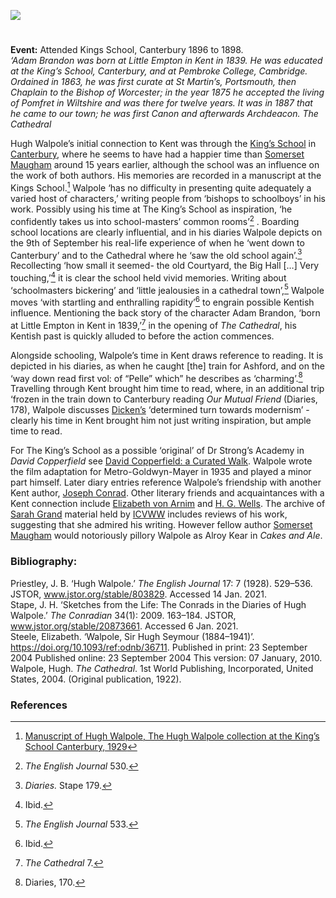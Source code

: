 <a href="https://dev.visual-essays.app"><img src="https://dev-visual-essays.netlify.app/images/ve-button.png"/></a> 
<param author="Alexa Barrett" banner="/images/banners/19c.jpg" layout="vtl" title="Sir Hugh Seymour Walpole (1884 - 1941)" ve-config=""/>

<param aliases="Kings School" eid="Q3360332" ve-entity=""/>
<param aliases="King’s School" eid="Q3360332" ve-entity=""/>
<param aliases="Canterbury" eid="Q29303" ve-entity=""/>
<param aliases="Ashford" eid="Q725261" ve-entity=""/>

#

**Event:** Attended Kings School, Canterbury 1896 to 1898.   
_‘Adam Brandon was born at Little Empton in Kent in 1839. He was educated at the King’s School, Canterbury, and at Pembroke College, Cambridge. Ordained in 1863, he was first curate at St Martin’s, Portsmouth, then Chaplain to the Bishop of Worcester; in the year 1875 he accepted the living of Pomfret in Wiltshire and was there for twelve years. It was in 1887 that he came to our town; he was first Canon and afterwards Archdeacon._
_The Cathedral_
<param ve-image-v2 manifest="https://iiif.juncture-digital.org/wc:Picture_of_Hugh_Walpole.jpg/manifest.json">
<param center="Q3360332" ve-map="" zoom="15"/>

Hugh Walpole’s initial connection to Kent was through the [King’s School]( https://www.kings-school.co.uk) in [Canterbury](/19c/19c-canterbury), where he seems to have had a happier time than [Somerset Maugham](/20c/20c-maugham-biography) around 15 years earlier, although the school was an influence on the work of both authors. His memories are recorded in a manuscript at the Kings School.[^ref1] Walpole ‘has no difficulty in presenting quite adequately a varied host of characters,’ writing people from ‘bishops to schoolboys’ in his work. Possibly using his time at The King’s School as inspiration, ‘he confidently takes us into school-masters’ common rooms’[^ref2] . Boarding school locations are clearly influential, and in his diaries Walpole depicts on the 9th of September his real-life experience of when he ‘went down to Canterbury’ and to the Cathedral where he ‘saw the old school again’.[^ref3] Recollecting ‘how small it seemed- the old Courtyard, the Big Hall […] Very touching,’[^ref4]  it is clear the school held vivid memories. Writing about ‘schoolmasters bickering’ and ‘little jealousies in a cathedral town’,[^ref5] Walpole moves ‘with startling and enthralling rapidity’[^ref6] to engrain possible Kentish influence. Mentioning the back story of the character Adam Brandon, ‘born at Little Empton in Kent in 1839,’[^ref7]  in the opening of _The Cathedral_, his Kentish past is quickly alluded to before the action commences. 
<param attribution="permission of Peter Henderson" label="Mint Yard, Canterbury" url="https://stor.artstor.org/stor/daff0204-9646-4c43-a2ec-5577eb6cca3e" ve-image=""/>
<param ve-image-v2 manifest="https://iiif.juncture-digital.org/wc:Mint_Yard_Canterbury.jpg/manifest.json">
<param ve-image-v2 manifest="https://iiif.juncture-digital.org/wc:The_Kings_School_Canterbury.jpg/manifest.json">
<param ve-image-v2 manifest="https://iiif.juncture-digital.org/wc:Canterbury%2C_Canterbury_cathedral_03.JPG/manifest.json">
<param center="Q3360332" ve-map="" zoom="15"/>

Alongside schooling, Walpole’s time in Kent draws reference to reading. It is depicted in his diaries, as  when he caught [the] train for Ashford, and on the ‘way down read first vol: of “Pelle” which” he describes as ‘charming’.[^ref8]  Travelling through Kent brought him time to read, where, in an additional trip ‘frozen in the train down to Canterbury reading _Our Mutual Friend_ (Diaries, 178), Walpole discusses [Dicken’s](/dickens/dickens-biography) ‘determined turn towards modernism’ - clearly his time in Kent brought him not just writing inspiration, but ample time to read. 
<param ve-image-v2 manifest="https://iiif.juncture-digital.org/wc:P_124--Charles_Dickens--In_Dickens_London.jpg/manifest.json">
<param center="Q725261" ve-map="" zoom="15"/>

For The King’s School as a possible ‘original’ of Dr Strong’s Academy in _David Copperfield_ see [David Copperfield: a Curated Walk](https://kent-"&gt;maps.online/dickens/david-copperfield-curated-walk/). Walpole wrote the film adaptation for Metro-Goldwyn-Mayer in 1935 and played a minor part himself.
Later diary entries reference Walpole’s friendship with another Kent author, [Joseph Conrad](/19c/19c-conrad-biography). Other literary friends and acquaintances with a Kent connection include [Elizabeth von Arnim](/20c/20c-vonarnim-biography) and [H. G. Wells](/20c/20c-wellshg-biography). The archive of [Sarah Grand](/19c/19c-grand-biography) material held by [ICVWW](https://www.canterbury.ac.uk/arts-and-humanities/school-of-humanities/research/victorian-women-writers/centre-for-victorian-women-writers.aspx) includes reviews of his work, suggesting that she admired his writing. However fellow author [Somerset Maugham](/20c/20c-maugham-biography) would notoriously pillory Walpole as Alroy Kear in _Cakes and Ale_.
<param ve-image-v2 manifest="https://iiif.juncture-digital.org/wc:Joseph_Conrad_1916.jpg/manifest.json">

### Bibliography:

Priestley, J. B. ‘Hugh Walpole.’ _The English Journal_ 17: 7 (1928). 529–536. JSTOR, www.jstor.org/stable/803829. Accessed 14 Jan. 2021.   
Stape, J. H. ‘Sketches from the Life: The Conrads in the Diaries of Hugh Walpole.’ _The Conradian_ 34(1): 2009. 163–184. JSTOR, www.jstor.org/stable/20873661. Accessed 6 Jan. 2021.    
Steele, Elizabeth. ‘Walpole, Sir Hugh Seymour (1884–1941)’. https://doi.org/10.1093/ref:odnb/36711. Published in print: 23 September 2004 Published online: 23 September 2004 This version: 07 January, 2010.   
Walpole, Hugh. _The Cathedral_. 1st World Publishing, Incorporated, United States, 2004. (Original publication, 1922).   
<param ve-image-v2 manifest="https://iiif.juncture-digital.org/wc:Hugh_Walpole%2C_1934.jpg/manifest.json">

### References

[^ref1]: [Manuscript of Hugh Walpole, The Hugh Walpole collection at the King’s School Canterbury, 1929](http://www.kings-archives.co.uk/books-about-kings/memories-of-kings/hugh-walpole/)   
[^ref2]: _The English Journal_ 530.   
[^ref3]:  _Diaries._ Stape 179.    
[^ref4]:  Ibid.   
[^ref5]:  _The English Journal_ 533.   
[^ref6]:  Ibid.   
[^ref7]: _The Cathedral_ 7.   
[^ref8]:  Diaries, 170.   
